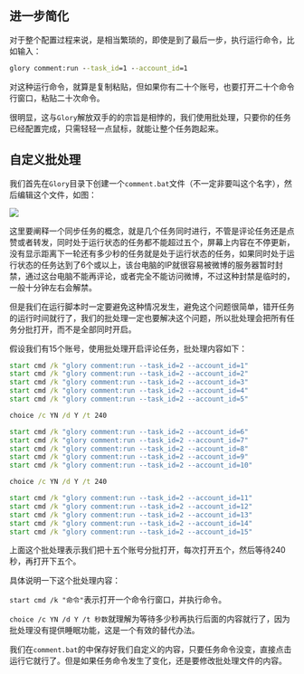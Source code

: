 ## 进一步简化

对于整个配置过程来说，是相当繁琐的，即使是到了最后一步，执行运行命令，比如输入：

```cmd
glory comment:run --task_id=1 --account_id=1
```

对这种运行命令，就算是复制粘贴，但如果你有二十个账号，也要打开二十个命令行窗口，粘贴二十次命令。

很明显，这与`Glory`解放双手的的宗旨是相悖的，我们使用批处理，只要你的任务已经配置完成，只需轻轻一点鼠标，就能让整个任务跑起来。

## 自定义批处理

我们首先在`Glory`目录下创建一个`comment.bat`文件（不一定非要叫这个名字），然后编辑这个文件，如图：

![](https://p.pstatp.com/origin/ffe50002208fecb4cf91)

这里要阐释一个同步任务的概念，就是几个任务同时进行，不管是评论任务还是点赞或者转发，同时处于运行状态的任务都不能超过五个，屏幕上内容在不停更新，没有显示距离下一轮还有多少秒的任务就是处于运行状态的任务，如果同时处于运行状态的任务达到了6个或以上，该台电脑的IP就很容易被微博的服务器暂时封禁，通过这台电脑不能再评论，或者完全不能访问微博，不过这种封禁是临时的，一般十分钟左右会解禁。

但是我们在运行脚本时一定要避免这种情况发生，避免这个问题很简单，错开任务的运行时间就行了，我们的批处理一定也要解决这个问题，所以批处理会把所有任务分批打开，而不是全部同时开启。

假设我们有15个账号，使用批处理开启评论任务，批处理内容如下：

```bat
start cmd /k "glory comment:run --task_id=2 --account_id=1"
start cmd /k "glory comment:run --task_id=2 --account_id=2"
start cmd /k "glory comment:run --task_id=2 --account_id=3"
start cmd /k "glory comment:run --task_id=2 --account_id=4"
start cmd /k "glory comment:run --task_id=2 --account_id=5"

choice /c YN /d Y /t 240

start cmd /k "glory comment:run --task_id=2 --account_id=6"
start cmd /k "glory comment:run --task_id=2 --account_id=7"
start cmd /k "glory comment:run --task_id=2 --account_id=8"
start cmd /k "glory comment:run --task_id=2 --account_id=9"
start cmd /k "glory comment:run --task_id=2 --account_id=10"

choice /c YN /d Y /t 240

start cmd /k "glory comment:run --task_id=2 --account_id=11"
start cmd /k "glory comment:run --task_id=2 --account_id=12"
start cmd /k "glory comment:run --task_id=2 --account_id=13"
start cmd /k "glory comment:run --task_id=2 --account_id=14"
start cmd /k "glory comment:run --task_id=2 --account_id=15"
```

上面这个批处理表示我们把十五个账号分批打开，每次打开五个，然后等待240秒，再打开下五个。

具体说明一下这个批处理内容：

`start cmd /k "命令"`表示打开一个命令行窗口，并执行命令。

`choice /c YN /d Y /t 秒数`就理解为等待多少秒再执行后面的内容就行了，因为批处理没有提供睡眠功能，这是一个有效的替代办法。

我们在`comment.bat`的中保存好我们自定义的内容，只要任务命令没变，直接点击运行它就行了。但是如果任务命令发生了变化，还是要修改批处理文件的内容。
